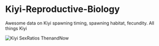 
# Kiyi-Reproductive-Biology
Awesome data on Kiyi spawning timing, spawning habitat, fecundity. All things Kiyi

![Kiyi SexRatios ThenandNow](https://user-images.githubusercontent.com/58261765/117162251-3c137e00-ad88-11eb-94b0-7d3fc5663dc8.png)
